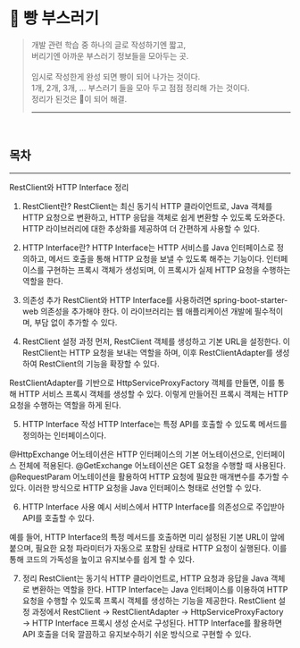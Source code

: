 # 🍞 빵 부스러기
>개발 관련 학습 중 하나의 글로 작성하기엔 짧고, <br/>
>버리기엔 아까운 부스러기 정보들을 모아두는 곳. <br/> <br/>
>임시로 작성한게 완성 되면 빵이 되어 나가는 것이다. <br/> 
>1개, 2개, 3개, ... 부스러기 들을 모아 두고 점점 정리해 가는 것이다. <br/>
>정리가 된것은 🍞이 되어 해결.
> ***



<br/>

## 목차


---

RestClient와 HTTP Interface 정리
1. RestClient란?
RestClient는 최신 동기식 HTTP 클라이언트로, Java 객체를 HTTP 요청으로 변환하고, HTTP 응답을 객체로 쉽게 변환할 수 있도록 도와준다. HTTP 라이브러리에 대한 추상화를 제공하여 더 간편하게 사용할 수 있다.

2. HTTP Interface란?
HTTP Interface는 HTTP 서비스를 Java 인터페이스로 정의하고, 메서드 호출을 통해 HTTP 요청을 보낼 수 있도록 해주는 기능이다. 인터페이스를 구현하는 프록시 객체가 생성되며, 이 프록시가 실제 HTTP 요청을 수행하는 역할을 한다.

3. 의존성 추가
RestClient와 HTTP Interface를 사용하려면 spring-boot-starter-web 의존성을 추가해야 한다. 이 라이브러리는 웹 애플리케이션 개발에 필수적이며, 부담 없이 추가할 수 있다.

4. RestClient 설정 과정
먼저, RestClient 객체를 생성하고 기본 URL을 설정한다. 이 RestClient는 HTTP 요청을 보내는 역할을 하며, 이후 RestClientAdapter를 생성하여 RestClient의 기능을 확장할 수 있다.

RestClientAdapter를 기반으로 HttpServiceProxyFactory 객체를 만들면, 이를 통해 HTTP 서비스 프록시 객체를 생성할 수 있다. 이렇게 만들어진 프록시 객체는 HTTP 요청을 수행하는 역할을 하게 된다.

5. HTTP Interface 작성
HTTP Interface는 특정 API를 호출할 수 있도록 메서드를 정의하는 인터페이스이다.

@HttpExchange 어노테이션은 HTTP 인터페이스의 기본 어노테이션으로, 인터페이스 전체에 적용된다.
@GetExchange 어노테이션은 GET 요청을 수행할 때 사용된다.
@RequestParam 어노테이션을 활용하여 HTTP 요청에 필요한 매개변수를 추가할 수 있다.
이러한 방식으로 HTTP 요청을 Java 인터페이스 형태로 선언할 수 있다.

6. HTTP Interface 사용 예시
서비스에서 HTTP Interface를 의존성으로 주입받아 API를 호출할 수 있다.

예를 들어, HTTP Interface의 특정 메서드를 호출하면 미리 설정된 기본 URL이 앞에 붙으며, 필요한 요청 파라미터가 자동으로 포함된 상태로 HTTP 요청이 실행된다. 이를 통해 코드의 가독성을 높이고 유지보수를 쉽게 할 수 있다.

7. 정리
RestClient는 동기식 HTTP 클라이언트로, HTTP 요청과 응답을 Java 객체로 변환하는 역할을 한다.
HTTP Interface는 Java 인터페이스를 이용하여 HTTP 요청을 수행할 수 있도록 프록시 객체를 생성하는 기능을 제공한다.
RestClient 설정 과정에서 RestClient → RestClientAdapter → HttpServiceProxyFactory → HTTP Interface 프록시 생성 순서로 구성된다.
HTTP Interface를 활용하면 API 호출을 더욱 깔끔하고 유지보수하기 쉬운 방식으로 구현할 수 있다.
